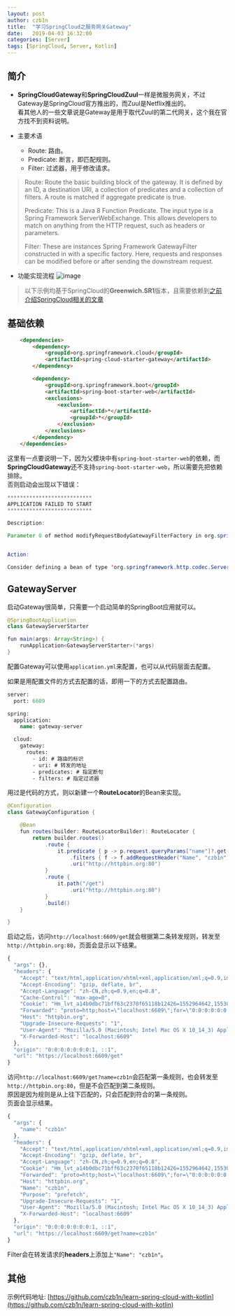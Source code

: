```yaml
---
layout: post
author: czb1n
title:  "学习SpringCloud之服务网关Gateway"
date:   2019-04-03 16:32:00
categories: [Server]
tags: [SpringCloud, Server, Kotlin]
---
```


## 简介
- **SpringCloudGateway**和**SpringCloudZuul**一样是微服务网关，不过Gateway是SpringCloud官方推出的，而Zuul是Netflix推出的。  
看其他人的一些文章说是Gateway是用于取代Zuul的第二代网关，这个我在官方找不到资料说明。

- 主要术语
    - Route: 路由。
    - Predicate: 断言，即匹配规则。
    - Filter: 过滤器，用于修改请求。

> Route: Route the basic building block of the gateway. It is defined by an ID, a destination URI, a collection of predicates and a collection of filters. A route is matched if aggregate predicate is true.
> 
> Predicate: This is a Java 8 Function Predicate. The input type is a Spring Framework ServerWebExchange. This allows developers to match on anything from the HTTP request, such as headers or parameters.
> 
> Filter: These are instances Spring Framework GatewayFilter constructed in with a specific factory. Here, requests and responses can be modified before or after sending the downstream request.

- 功能实现流程
![image](https://raw.githubusercontent.com/spring-cloud/spring-cloud-gateway/master/docs/src/main/asciidoc/images/spring_cloud_gateway_diagram.png)

> 以下示例均基于SpringCloud的**Greenwich.SR1**版本，且需要依赖到[之前介绍SpringCloud相关的文章](http://www.zbin.tech/tags.html#SpringCloud)

## 基础依赖

``` Html
    <dependencies>
        <dependency>
            <groupId>org.springframework.cloud</groupId>
            <artifactId>spring-cloud-starter-gateway</artifactId>
        </dependency>

        <dependency>
            <groupId>org.springframework.boot</groupId>
            <artifactId>spring-boot-starter-web</artifactId>
            <exclusions>
                <exclusion>
                    <artifactId>*</artifactId>
                    <groupId>*</groupId>
                </exclusion>
            </exclusions>
        </dependency>
    </dependencies>
```

这里有一点要说明一下，因为父模块中有``` spring-boot-starter-web ```的依赖，而**SpringCloudGateway**还不支持``` spring-boot-starter-web ```，所以需要先把依赖排除。  
否则启动会出现以下错误：

``` Java
***************************
APPLICATION FAILED TO START
***************************

Description:

Parameter 0 of method modifyRequestBodyGatewayFilterFactory in org.springframework.cloud.gateway.config.GatewayAutoConfiguration required a bean of type 'org.springframework.http.codec.ServerCodecConfigurer' that could not be found.


Action:

Consider defining a bean of type 'org.springframework.http.codec.ServerCodecConfigurer' in your configuration.
```

## GatewayServer

启动Gateway很简单，只需要一个启动简单的SpringBoot应用就可以。
``` Java
@SpringBootApplication
class GatewayServerStarter

fun main(args: Array<String>) {
    runApplication<GatewayServerStarter>(*args)
}
```

配置Gateway可以使用``` application.yml ```来配置，也可以从代码层面去配置。

如果是用配置文件的方式去配置的话，即用一下的方式去配置路由。
``` Sass
server:
  port: 6609

spring:
  application:
    name: gateway-server

  cloud:
    gateway:
      routes:
        - id: # 路由的标识
        - uri: # 转发的地址
        - predicates: # 指定断句
        - filters: # 指定过滤器
```

用过是代码的方式，则以新建一个**RouteLocator**的Bean来实现。
``` Java
@Configuration
class GatewayConfiguration {

    @Bean
    fun routes(builder: RouteLocatorBuilder): RouteLocator {
        return builder.routes()
            .route {
                it.predicate { p -> p.request.queryParams["name"]?.get(0) == "czb1n" }
                    .filters { f -> f.addRequestHeader("Name", "czb1n") }
                    .uri("http://httpbin.org:80")
            }
            .route {
                it.path("/get")
                    .uri("http://httpbin.org:80")
            }
            .build()
    }

}
```

启动之后，访问``` http://localhost:6609/get ```就会根据第二条转发规则，转发至``` http://httpbin.org:80 ```，页面会显示以下结果。

``` Javascript
{
  "args": {}, 
  "headers": {
    "Accept": "text/html,application/xhtml+xml,application/xml;q=0.9,image/webp,image/apng,*/*;q=0.8,application/signed-exchange;v=b3", 
    "Accept-Encoding": "gzip, deflate, br", 
    "Accept-Language": "zh-CN,zh;q=0.9,en;q=0.8", 
    "Cache-Control": "max-age=0", 
    "Cookie": "Hm_lvt_a14b0dbc71bff63c2370f65118b12426=1552964642,1553068348,1553132391,1554186102; Hm_lpvt_a14b0dbc71bff63c2370f65118b12426=1554278774", 
    "Forwarded": "proto=http;host=\"localhost:6609\";for=\"0:0:0:0:0:0:0:1:53856\"", 
    "Host": "httpbin.org", 
    "Upgrade-Insecure-Requests": "1", 
    "User-Agent": "Mozilla/5.0 (Macintosh; Intel Mac OS X 10_14_3) AppleWebKit/537.36 (KHTML, like Gecko) Chrome/73.0.3683.86 Safari/537.36", 
    "X-Forwarded-Host": "localhost:6609"
  }, 
  "origin": "0:0:0:0:0:0:0:1, ::1", 
  "url": "https://localhost:6609/get"
}
```

访问``` http://localhost:6609/get?name=czb1n ```会匹配第一条规则，也会转发至``` http://httpbin.org:80 ```，但是不会匹配到第二条规则。  
原因是因为规则是从上往下匹配的，只会匹配到符合的第一条规则。  
页面会显示结果。

``` Javascript
{
  "args": {
    "name": "czb1n"
  }, 
  "headers": {
    "Accept": "text/html,application/xhtml+xml,application/xml;q=0.9,image/webp,image/apng,*/*;q=0.8,application/signed-exchange;v=b3", 
    "Accept-Encoding": "gzip, deflate, br", 
    "Accept-Language": "zh-CN,zh;q=0.9,en;q=0.8", 
    "Cookie": "Hm_lvt_a14b0dbc71bff63c2370f65118b12426=1552964642,1553068348,1553132391,1554186102; Hm_lpvt_a14b0dbc71bff63c2370f65118b12426=1554278774", 
    "Forwarded": "proto=http;host=\"localhost:6609\";for=\"0:0:0:0:0:0:0:1:53856\"", 
    "Host": "httpbin.org", 
    "Name": "czb1n", 
    "Purpose": "prefetch", 
    "Upgrade-Insecure-Requests": "1", 
    "User-Agent": "Mozilla/5.0 (Macintosh; Intel Mac OS X 10_14_3) AppleWebKit/537.36 (KHTML, like Gecko) Chrome/73.0.3683.86 Safari/537.36", 
    "X-Forwarded-Host": "localhost:6609"
  }, 
  "origin": "0:0:0:0:0:0:0:1, ::1", 
  "url": "https://localhost:6609/get?name=czb1n"
}
```
Filter会在转发请求的**headers**上添加上``` "Name": "czb1n" ```。

## 其他

示例代码地址: [https://github.com/czb1n/learn-spring-cloud-with-kotlin](https://github.com/czb1n/learn-spring-cloud-with-kotlin)
